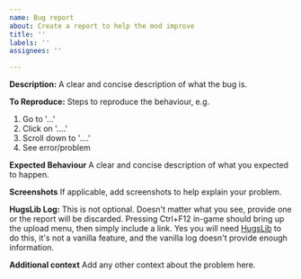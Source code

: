 ```yaml
---
name: Bug report
about: Create a report to help the mod improve
title: ''
labels: ''
assignees: ''

---
```


**Description:**
A clear and concise description of what the bug is.

**To Reproduce:**
Steps to reproduce the behaviour, e.g.
1. Go to '...'
2. Click on '....'
3. Scroll down to '....'
4. See error/problem

**Expected Behaviour**
A clear and concise description of what you expected to happen.

**Screenshots**
If applicable, add screenshots to help explain your problem.

**HugsLib Log:**
This is not optional. Doesn't matter what you see, provide one or the report will be discarded.
Pressing Ctrl+F12  in-game should bring up the upload menu, then simply include a link.
Yes you will need [HugsLib](https://steamcommunity.com/workshop/filedetails/?id=818773962) to do this, it's not a vanilla feature, and the vanilla log doesn't provide enough information.

**Additional context**
Add any other context about the problem here.
